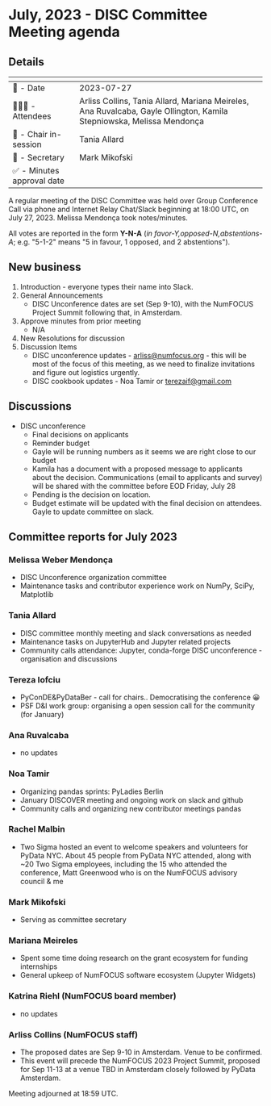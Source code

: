 # July, 2023 - DISC Committee Meeting agenda

## Details

| <!-- -->    | <!-- -->    |
|-----------|---|
| 📅 - Date | 2023-07-27 |
| 🙋🏽‍♀️ - Attendees | Arliss Collins, Tania Allard, Mariana Meireles, Ana Ruvalcaba, Gayle Ollington, Kamila Stepniowska, Melissa Mendonça |
| 💬 - Chair in-session | Tania Allard  |
| 📝 - Secretary | Mark Mikofski  |
| ✅ - Minutes approval date |   |

A regular meeting of the DISC Committee was held over Group Conference Call via phone and Internet Relay Chat/Slack beginning at 18:00 UTC, on July 27, 2023. Melissa Mendonça took notes/minutes.

All votes are reported in the form **Y-N-A** (*in favor-Y‚opposed-N‚abstentions-A*; e.g. "5-1-2" means "5 in favour, 1 opposed, and 2 abstentions").

## New business

1. Introduction - everyone types their name into Slack.
1. General Announcements
    * DISC Unconference dates are set (Sep 9-10), with the NumFOCUS Project Summit following that, in Amsterdam.
1. Approve minutes from prior meeting
    * N/A
1. New Resolutions for discussion
1. Discussion Items
    * DISC unconference updates - arliss@numfocus.org - this will be most of the focus of this meeting, as we need to finalize invitations and figure out logistics urgently.
    * DISC cookbook updates - Noa Tamir or terezaif@gmail.com 

## Discussions

* DISC unconference
    * Final decisions on applicants
    * Reminder budget
    * Gayle will be running numbers as it seems we are right close to our budget 
    * Kamila has a document with a proposed message to applicants about the decision. Communications (email to applicants and survey) will be shared with the committee before EOD Friday, July 28
    * Pending is the decision on location.
    * Budget estimate will be updated with the final decision on attendees. Gayle to update committee on slack.


## Committee reports for July 2023

### Melissa Weber Mendonça
* DISC Unconference organization committee
* Maintenance tasks and contributor experience work on NumPy, SciPy, Matplotlib

### Tania Allard 
* DISC committee monthly meeting and slack conversations as needed 
* Maintenance tasks on JupyterHub and Jupyter related projects
* Community calls attendance: Jupyter, conda-forge
DISC unconference - organisation and discussions

### Tereza Iofciu
* PyConDE&PyDataBer - call for chairs.. Democratising the conference 😀
* PSF D&I work group: organising a open session call for the community (for January)

### Ana Ruvalcaba
* no updates

### Noa Tamir
* Organizing pandas sprints: PyLadies Berlin
* January DISCOVER meeting and ongoing work on slack and github
* Community calls and organizing new contributor meetings pandas

### Rachel Malbin
* Two Sigma hosted an event to welcome speakers and volunteers for PyData NYC. About 45 people from PyData NYC attended, along with ~20 Two Sigma employees, including the 15  who attended the conference,  Matt Greenwood who is on the NumFOCUS advisory council & me

### Mark Mikofski
* Serving as committee secretary

### Mariana Meireles
* Spent some time doing research on the grant ecosystem for funding internships
* General upkeep of NumFOCUS software ecosystem (Jupyter Widgets)

### Katrina Riehl (NumFOCUS board member)
* no updates

### Arliss Collins (NumFOCUS staff)
* The proposed dates are Sep 9-10 in Amsterdam.  Venue to be confirmed.
* This event will precede the NumFOCUS 2023 Project Summit, proposed for Sep 11-13 at a venue TBD in Amsterdam closely followed by PyData Amsterdam.

Meeting adjourned at 18:59 UTC.
